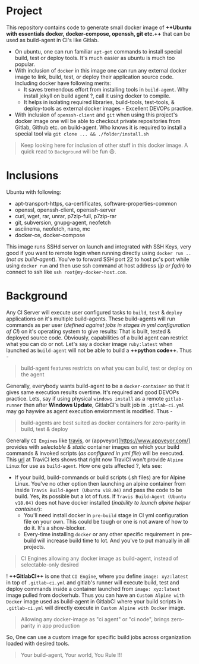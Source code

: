 # Project

This repository contains code to generate small docker image of **++Ubuntu with essentials docker, docker-compose, openssh, git etc.++** that can be used as build-agent in CI's like Gitlab.

- On ubuntu, one can run familiar `apt-get` commands to install special build, test or deploy tools. It's much easier as ubuntu is much too popular.
- With inclusion of `docker` in this image one can run any external docker image to link, build, test, or deploy their application source code. Including docker have following merits:
  - It saves tremendous effort from installing tools in `build-agent`. Why install jekyll on build agent ?, call it using docker to compile.
  - It helps in isolating required libraries, build-tools, test-tools, & deploy-tools as external docker images - Excellent DEVOPs practice.
- With inclusion of `openssh-client` and `git` when using this project's docker image one will be able to checkout private repositories from Gitlab, Github etc. on build-agent. Who knows it is required to install a special tool via `git clone ... && ./folder/install.sh`

> Keep looking here for inclusion of other stuff in this docker image. A quick read to `Background` will be fun :smiley:.

# Inclusions

Ubuntu with following:

- apt-transport-https, ca-certificates, software-properties-common
- openssl, openssh-client, openssh-server
- curl, wget, rar, unrar, p7zip-full, p7zip-rar
- git, subversion, gnupg-agent, neofetch
- asciinema, neofetch, nano, mc
- docker-ce, docker-compose

This image runs SSHd server on launch and integrated with SSH Keys, very good if you want to remote login when running directly using `docker run ..` (_not as build-agent_). You've to forward SSH port 22 to host pc's port while using `docker run` and then use ssh command at host address (_ip or fqdn_) to connect to ssh like `ssh root@my-docker-host.com`.

# Background

Any CI Server will execute user configured tasks to `build`, `test` & `deploy` applications on it's multiple build-agents. These build-agents will run commands as per user (_defined against jobs in stages in yml configuration of CI_) on it's operating system to give results: That is built, tested & deployed source code. Obviously, capabilities of a build agent can restrict what you can do or not. Let's say a docker image `ruby:latest` when launched as `build-agent` will not be able to build a **++python code++**. Thus -

> build-agent features restricts on what you can build, test or deploy on the agent

Generally, everybody wants build-agent to be a `docker-container` so that it gives same execution results overtime. It's required and good DEVOPs practice. Lets, say if using physical `windows install` as a remote `gitlab-runner` then after **Windows Update**, GitlabCI's built job in `.gitlab-ci.yml` may go haywire as agent execution enviornment is modified. Thus -

> build-agents are best suited as docker containers for zero-parity in build, test & deploy

Generally `CI Engines` like [travis](https://travis-ci.com/), or (appveyor)[https://www.appveyor.com/] provides with _selectable & static_ container images on which your build commands & invoked scripts (_as configured in yml file_) will be executed. This [url](https://docs.travis-ci.com/user/reference/linux/) at TraviCI lets shows that right now TraviCI won't provide `Alpine Linux` for use as `build-agent`. How one gets affected ?, lets see:

- If your build, build-commands or build scripts (.sh files) are for Alpine Linux. You've no other option then launching an alpine container from inside `Travis Build-Agent (Ubuntu v18.04)` and pass the code to be build. Yes, its possible but a lot of fuss. If `Travis Build-Agent (Ubuntu v18.04)` does not have docker installed (_inability to launch alpine helper container_):
  - You'll need install docker in `pre-build` stage in CI yml configuration file on your own. This could be tough or one is not aware of how to do it. It's a show-blocker.
  - Every-time installing `docker` or any other specific requirement in pre-build will increase build time to lot. And you've to put manually in all projects.

> CI Engines allowing any docker image as build-agent, instead of selectable-only desired

! **++GitlabCI++** is one that `CI Engine`, where you define `image: xyz:latest` in top of `.gitlab-ci.yml` and gitlab's runner will execute build, test and deploy commands inside a container launched from `image: xyz:latest` image pulled from dockerhub. Thus you can have an `Custom Alpine with Docker` image used as build-agent in GitlabCI where your build scripts in `.gitlab-ci.yml` will directly execute in `Custom Alpine with Docker` image.

> Allowing any docker-image as "ci agent" or "ci node", brings zero-parity in app production

So, One can use a custom image for specific build jobs across organization loaded with desired tools.

> Your build-agent, Your world, You Rule !!!
